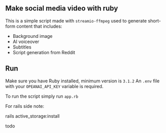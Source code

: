 ## Make social media video with ruby

This is a simple script made with `streamio-ffmpeg` used to generate short-form content that includes:
- Background image
- AI voiceover
- Subtitles
- Script generation from Reddit

## Run

Make sure you have Ruby installed, minimum version is `3.1.2`
An `.env` file with your `OPEANAI_API_KEY` variable is required.

To run the script simply run `app.rb`

For rails side note:

rails active_storage:install

todo
